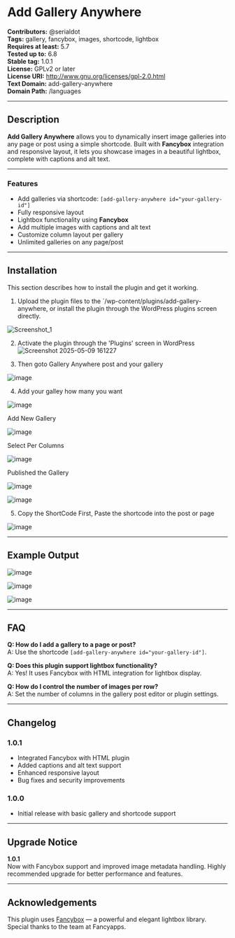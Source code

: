 # Add Gallery Anywhere

**Contributors:** @serialdot  
**Tags:** gallery, fancybox, images, shortcode, lightbox  
**Requires at least:** 5.7  
**Tested up to:** 6.8  
**Stable tag:** 1.0.1  
**License:** GPLv2 or later  
**License URI:** http://www.gnu.org/licenses/gpl-2.0.html  
**Text Domain:** add-gallery-anywhere  
**Domain Path:** /languages

---

## Description

**Add Gallery Anywhere** allows you to dynamically insert image galleries into any page or post using a simple shortcode. Built with **Fancybox** integration and responsive layout, it lets you showcase images in a beautiful lightbox, complete with captions and alt text.

---

### Features

- Add galleries via shortcode: `[add-gallery-anywhere id="your-gallery-id"]`
- Fully responsive layout
- Lightbox functionality using **Fancybox**
- Add multiple images with captions and alt text
- Customize column layout per gallery
- Unlimited galleries on any page/post

---

## Installation

This section describes how to install the plugin and get it working.

1. Upload the plugin files to the `/wp-content/plugins/add-gallery-anywhere, or install the plugin through the WordPress plugins screen directly.

![Screenshot_1](https://user-images.githubusercontent.com/83091643/125165872-a8f92900-e1ba-11eb-96c7-2d1ff1f8442a.png)

2. Activate the plugin through the 'Plugins' screen in WordPress
![Screenshot 2025-05-09 161227](https://github.com/user-attachments/assets/d98c9e83-7a8e-4b22-9cd8-b0a1f5824681)

3. Then goto Gallery Anywhere post and your gallery

![image](https://github.com/user-attachments/assets/ee595cd8-d7ba-408c-966e-19b188aa38ca)

4. Add your galley how many you want

![image](https://github.com/user-attachments/assets/41d9ebf2-6522-4b1f-a245-57c53dc24fc1)

Add New Gallery
 
![image](https://github.com/user-attachments/assets/80685236-ce23-4f38-a193-a01cbc2cf191)

Select Per Columns

![image](https://github.com/user-attachments/assets/5d5817e5-cb41-4c72-a0d6-2ffb47ec2622)

Published the Gallery

![image](https://github.com/user-attachments/assets/e85717c7-b559-424d-a55e-d1a61dac1caa)

![image](https://github.com/user-attachments/assets/fadb5bed-9dc6-4a4e-8873-355036355331)


5. Copy the ShortCode First, Paste the shortcode into the post or page

![image](https://github.com/user-attachments/assets/f79c1199-17aa-42f3-b19a-ff5343db6d7b)


---

## Example Output

![image](https://github.com/user-attachments/assets/c28426fc-29a5-432d-bc97-34f8d9a35f55)

![image](https://github.com/user-attachments/assets/46100a4a-22c6-4ecb-beb3-1a83245cd77c)

![image](https://github.com/user-attachments/assets/9087be2b-53e2-4a34-ac9b-1152286d0c6d)

---

## FAQ

**Q: How do I add a gallery to a page or post?**  
A: Use the shortcode `[add-gallery-anywhere id="your-gallery-id"]`.

**Q: Does this plugin support lightbox functionality?**  
A: Yes! It uses Fancybox with HTML integration for lightbox display.

**Q: How do I control the number of images per row?**  
A: Set the number of columns in the gallery post editor or plugin settings.

---

## Changelog

### 1.0.1
- Integrated Fancybox with HTML plugin
- Added captions and alt text support
- Enhanced responsive layout
- Bug fixes and security improvements

### 1.0.0
- Initial release with basic gallery and shortcode support

---

## Upgrade Notice

**1.0.1**  
Now with Fancybox support and improved image metadata handling. Highly recommended upgrade for better performance and features.

---

## Acknowledgements

This plugin uses [Fancybox](https://fancyapps.com/fancybox/) — a powerful and elegant lightbox library. Special thanks to the team at Fancyapps.



